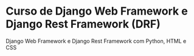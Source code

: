 # Curso de Django Web Framework e Django Rest Framework (DRF)

Django Web Framework e Django Rest Framework com Python, HTML e CSS
